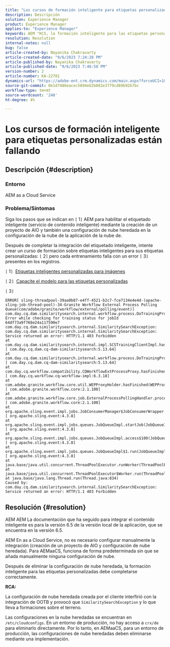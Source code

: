 ```yaml
---
title: "Los cursos de formación inteligente para etiquetas personalizadas están fallando"
description: Descripción
solution: Experience Manager
product: Experience Manager
applies-to: "Experience Manager"
keywords: AEM "KCS, la formación inteligente para las etiquetas personalizadas está fallando, as a Cloud Service"
resolution: Resolution
internal-notes: null
bug: false
article-created-by: Nayanika Chakravarty
article-created-date: "9/6/2023 7:24:28 PM"
article-published-by: Nayanika Chakravarty
article-published-date: "9/6/2023 7:46:58 PM"
version-number: 2
article-number: KA-22781
dynamics-url: "https://adobe-ent.crm.dynamics.com/main.aspx?forceUCI=1&pagetype=entityrecord&etn=knowledgearticle&id=73838efb-ea4c-ee11-be6e-6045bd006a22"
source-git-commit: 0e1d7486eacec5894eb2b082e3779cd69b92b7bc
workflow-type: tm+mt
source-wordcount: '248'
ht-degree: 4%

---
```


# Los cursos de formación inteligente para etiquetas personalizadas están fallando

## Descripción {#description}


### Entorno

AEM as a Cloud Service

### Problema/Síntomas

Siga los pasos que se indican en `[` 1`]`  AEM para habilitar el etiquetado inteligente (servicio de contenido inteligente) mediante la creación de un proyecto de AIO y también una configuración de nube heredada en la configuración de la nube de la aplicación de la nube de.

Después de completar la integración del etiquetado inteligente, intente crear un curso de formación sobre etiquetas inteligentes para sus etiquetas personalizadas: `[` 2`]`  pero cada entrenamiento falla con un error `[` 3`]`  presentes en los registros.

`[` 1`]`  [Etiquetas inteligentes personalizadas para imágenes](https://experienceleague.adobe.com/docs/experience-manager-learn/assets/metadata/custom-smart-tags.html)

`[` 2`]`  [Capacite el modelo para las etiquetas personalizadas](https://experienceleague.adobe.com/docs/experience-manager-cloud-service/content/assets/manage/smart-tags.html#train-model)

`[` 3`]`


```
ERROR[ sling-threadpool-39aa0b87-e4ff-4521-b2c7-fce7134e4e4d-(apache-sling-job-thread-pool)-34-Granite Workflow External Process Polling Queue(com/adobe/granite/workflow/external/polling/event)]  com.day.cq.dam.similaritysearch.internal.workflow.process.DoTrainingProcess Error while checking for training status for jobId 64df73a9f768e24a117590e7
com.day.cq.dam.similaritysearch.internal.SimilaritySearchException: com.day.cq.dam.similaritysearch.internal.SimilaritySearchException: Service returned an error: HTTP/1.1 403 Forbidden
at com.day.cq.dam.similaritysearch.internal.impl.SCSTrainingClientImpl.hasFinishedTraining(SCSTrainingClientImpl.java:203) [ com.day.cq.dam.cq-dam-similaritysearch:5.13.64] 
at com.day.cq.dam.similaritysearch.internal.workflow.process.DoTrainingProcess.hasFinished(DoTrainingProcess.java:95) [ com.day.cq.dam.cq-dam-similaritysearch:5.13.64] 
at com.day.cq.workflow.compatibility.CQWorkflowExtProcessProxy.hasFinished(CQWorkflowExtProcessProxy.java:82) [ com.day.cq.workflow.cq-workflow-impl:6.3.18] 
at com.adobe.granite.workflow.core.util.WEPProxyHolder.hasFinished(WEPProxyHolder.java:46) [ com.adobe.granite.workflow.core:2.1.100] 
at com.adobe.granite.workflow.core.job.ExternalProcessPollingHandler.process(ExternalProcessPollingHandler.java:119) [ com.adobe.granite.workflow.core:2.1.100] 
at org.apache.sling.event.impl.jobs.JobConsumerManager$JobConsumerWrapper.process(JobConsumerManager.java:502) [ org.apache.sling.event:4.3.8] 
at org.apache.sling.event.impl.jobs.queues.JobQueueImpl.startJob(JobQueueImpl.java:351) [ org.apache.sling.event:4.3.8] 
at org.apache.sling.event.impl.jobs.queues.JobQueueImpl.access$100(JobQueueImpl.java:60) [ org.apache.sling.event:4.3.8] 
at org.apache.sling.event.impl.jobs.queues.JobQueueImpl$1.run(JobQueueImpl.java:287) [ org.apache.sling.event:4.3.8] 
at java.base/java.util.concurrent.ThreadPoolExecutor.runWorker(ThreadPoolExecutor.java:1128)
at java.base/java.util.concurrent.ThreadPoolExecutor$Worker.run(ThreadPoolExecutor.java:628)
at java.base/java.lang.Thread.run(Thread.java:834)
Caused by: com.day.cq.dam.similaritysearch.internal.SimilaritySearchException: Service returned an error: HTTP/1.1 403 Forbidden
```



## Resolución {#resolution}


AEM AEM La documentación que ha seguido para integrar el contenido inteligente es para la versión 6.5 de la versión local de la aplicación, que se encuentra en la versión 6.5.

AEM En as a Cloud Service, no es necesario configurar manualmente la integración (creación de un proyecto de AIO y configuración de nube heredada). Para AEMaaCS, funciona de forma predeterminada sin que se añada manualmente ninguna configuración de nube.

Después de eliminar la configuración de nube heredada, la formación inteligente para las etiquetas personalizadas debe completarse correctamente.

<b>RCA:</b>

La configuración de nube heredada creada por el cliente interfirió con la integración de OOTB y provocó que `SimilaritySearchException` y lo que lleva a formaciones sobre el terreno.

Las configuraciones en la nube heredadas se encuentran en `/etc/cloudconfigs`. En un entorno de producción, no hay acceso a `crx/de` para eliminarlo directamente. Por lo tanto, en AEMaaCS, para un entorno de producción, las configuraciones de nube heredadas deben eliminarse mediante una implementación.
